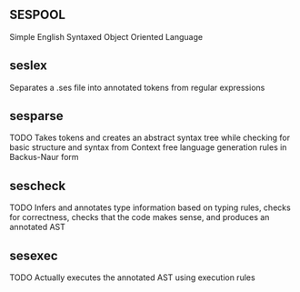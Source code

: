 SESPOOL
-------

Simple English Syntaxed Object Oriented Language

seslex
------
Separates a .ses file into annotated tokens from regular expressions

sesparse
--------
TODO
Takes tokens and creates an abstract syntax tree while checking for basic structure and syntax from Context free language generation rules in Backus-Naur form

sescheck
--------
TODO
Infers and annotates type information based on typing rules, checks for correctness, checks that the code makes sense, and produces an annotated AST

sesexec
-------
TODO
Actually executes the annotated AST using execution rules
